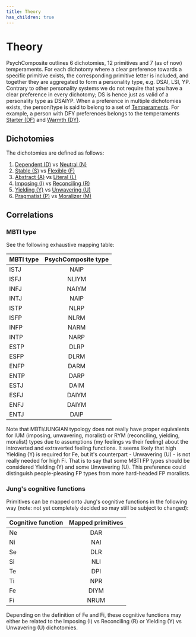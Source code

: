 ```yaml
---
title: Theory
has_children: true
---
```


# Theory

PsychComposite outlines 6 dichotomies, 12 primitives and 7 (as of now) temperaments.
For each dichotomy where a clear preference towards a specific primitive exists, the corresponding primitive letter is included, and together they are aggregated to form a personality type, e.g. DSAI, LSI, YP. 
Contrary to other personality systems we do not require that you have a clear preference in every dichotomy; DS is hence just as valid of a personality type as DSAIYP.
When a preference in multiple dichotomies exists, the person/type is said to belong to a set of [Temperaments](/theory/temperaments).
For example, a person with DFY preferences belongs to the temperaments [Starter (DF)](/theory/temperaments/starter) and [Warmth (DY)](/theory/temperaments/warmth).

## Dichotomies

The dichotomies are defined as follows:

1. [Dependent (D)](/theory/primitives/dependent) vs [Neutral (N)](/theory/primitives/neutral)
2. [Stable (S)](/theory/primitives/stable) vs [Flexible (F)](/theory/primitives/flexible)
3. [Abstract (A)](/theory/primitives/abstract) vs [Literal (L)](/theory/primitives/literal)
4. [Imposing (I)](/theory/primitives/imposing) vs [Reconciling (R)](/theory/primitives/reconciling)
5. [Yielding (Y)](/theory/primitives/yielding) vs [Unwavering (U)](/theory/primitives/unwavering)
6. [Pragmatist (P)](/theory/primitives/pragmatist) vs [Moralizer (M)](/theory/primitives/moralizer)

## Correlations

### MBTI type

See the following exhaustive mapping table:

| MBTI type | PsychComposite type |
| :-------- | :------: |
| ISTJ      | NAIP |
| ISFJ      | NLIYM |
| INFJ      | NAIYM |
| INTJ      | NAIP |
| ISTP      | NLRP |
| ISFP      | NLRM |
| INFP      | NARM |
| INTP      | NARP |
| ESTP      | DLRP |
| ESFP      | DLRM |
| ENFP      | DARM |
| ENTP      | DARP |
| ESTJ      | DAIM |
| ESFJ      | DAIYM |
| ENFJ      | DAIYM |
| ENTJ      | DAIP |

Note that MBTI/JUNGIAN typology does not really have proper equivalents for IUM (imposing, unwavering, moralist) or RYM (reconciling, yielding, moralist) types due to assumptions (my feelings vs their feeling) about the introverted and extraverted feeling functions. It seems likely that high Yielding (Y) is required for Fe, but it's counterpart - Unwavering (U) - is not really needed for high Fi. That is to say that some MBTI FP types should be considered Yielding (Y) and some Unwavering (U). This preference could distinguish people-pleasing FP types from more hard-headed FP moralists.

### Jung's cognitive functions

Primitives can be mapped onto Jung's cognitive functions in the following way (note: not yet completely decided so may still be subject to changed):

| Cognitive function| Mapped primitives |
| :---------------- | :------: |
| Ne                | DAR  |
| Ni                | NAI  |
| Se                | DLR  |
| Si                | NLI  |
| Te                | DPI  |
| Ti                | NPR  |
| Fe                | DIYM  |
| Fi                | NRUM |

Depending on the definition of Fe and Fi, these cognitive functions may either be related to the Imposing (I) vs Reconciling (R) or Yielding (Y) vs Unwavering (U) dichotomies.
